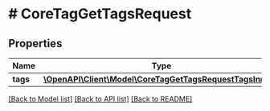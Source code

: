 # # CoreTagGetTagsRequest

## Properties

Name | Type | Description | Notes
------------ | ------------- | ------------- | -------------
**tags** | [**\OpenAPI\Client\Model\CoreTagGetTagsRequestTagsInner[]**](CoreTagGetTagsRequestTagsInner.md) |  |

[[Back to Model list]](../../README.md#models) [[Back to API list]](../../README.md#endpoints) [[Back to README]](../../README.md)
